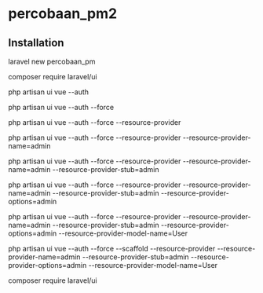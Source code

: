# percobaan_pm2

## Installation

laravel new percobaan_pm

composer require laravel/ui

php artisan ui vue --auth

php artisan ui vue --auth --force

php artisan ui vue --auth --force --resource-provider

php artisan ui vue --auth --force --resource-provider --resource-provider-name=admin

php artisan ui vue --auth --force --resource-provider --resource-provider-name=admin --resource-provider-stub=admin

php artisan ui vue --auth --force --resource-provider --resource-provider-name=admin --resource-provider-stub=admin --resource-provider-options=admin

php artisan ui vue --auth --force --resource-provider --resource-provider-name=admin --resource-provider-stub=admin --resource-provider-options=admin --resource-provider-model-name=User

php artisan ui vue --auth --force --scaffold --resource-provider --resource-provider-name=admin --resource-provider-stub=admin --resource-provider-options=admin --resource-provider-model-name=User

composer require laravel/ui
